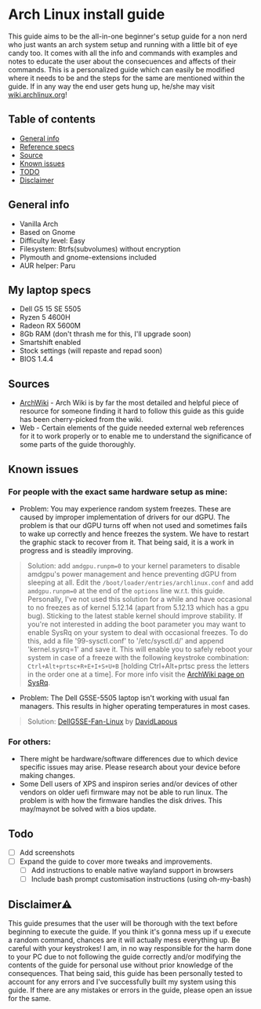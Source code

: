# Arch Linux install guide

This guide aims to be the all-in-one beginner's setup guide for a non nerd who just wants an arch system setup and running with a little bit of eye candy too. It comes with all the info and commands with examples and notes to educate the user about the consecuences and affects of their commands. This is a personalized guide which can easily be modified where it needs to be and the steps for the same are mentioned within the guide. If in any way the end user gets hung up, he/she may visit [wiki.archlinux.org](https://wiki.archlinux.org)!

## Table of contents
* [General info](#general-info)
* [Reference specs](#my-laptop-specs)
* [Source](#sources)
* [Known issues](#known-issues)
* [TODO](#todo)
* [Disclaimer](#disclaimerwarning)

## General info
* Vanilla Arch
* Based on Gnome
* Difficulty level: Easy
* Filesystem: Btrfs(subvolumes) without encryption
* Plymouth and gnome-extensions included
* AUR helper: Paru

## My laptop specs
* Dell G5 15 SE 5505
* Ryzen 5 4600H
* Radeon RX 5600M
* 8Gb RAM (don't thrash me for this, I'll upgrade soon)
* Smartshift enabled
* Stock settings (will repaste and repad soon)
* BIOS 1.4.4

## Sources
* [ArchWiki](https://wiki.archlinux.org) - Arch Wiki is by far the most detailed and helpful piece of resource for someone finding it hard to follow this guide as this guide has been cherry-picked from the wiki.
* Web - Certain elements of the guide needed external web references for it to work properly or to enable me to understand the significance of some parts of the guide thoroughly.

## Known issues
### For people with the exact same hardware setup as mine: 
  * Problem: You may experience random system freezes. These are caused by improper implementation of drivers for our dGPU. The problem is that our dGPU turns off when not used and sometimes fails to wake up correctly and hence freezes the system. We have to restart the graphic stack to recover from it. That being said, it is a work in progress and is steadily improving.
  > Solution: add `amdgpu.runpm=0` to your kernel parameters to disable amdgpu's power management and hence preventing dGPU from sleeping at all. Edit the `/boot/loader/entries/archlinux.conf` and add `amdgpu.runpm=0` at the end of the `options` line w.r.t. this guide. Personally, I've not used this solution for a while and have occasional to no freezes as of kernel 5.12.14 (apart from 5.12.13 which has a gpu bug). Sticking to the latest stable kernel should improve stability.
If you're not interested in adding the boot parameter you may want to enable SysRq on your system to deal with occasional freezes. To do this, add a file '99-sysctl.conf' to '/etc/sysctl.d/' and append 'kernel.sysrq=1' and save it. This will enable you to safely reboot your system in case of a freeze with the following keystroke combination: `Ctrl+Alt+prtsc+R+E+I+S+U+B` [holding Ctrl+Alt+prtsc press the letters in the order one at a time]. For more info visit the [ArchWiki page on SysRq](https://wiki.archlinux.org/title/Keyboard_shortcuts#Kernel_(SysRq)).
  * Problem: The Dell G5SE-5505 laptop isn't working with usual fan managers. This results in higher operating temperatures in most cases.
  > Solution: [DellG5SE-Fan-Linux](https://github.com/DavidLapous/DellG5SE-Fan-Linux) by [DavidLapous](https://github.com/DavidLapous)
### For others:
  * There might be hardware/software differences due to which device specific issues may arise. Please research about your device before making changes.
  * Some Dell users of XPS and inspiron series and/or devices of other vendors on older uefi firmware may not be able to run linux. The problem is with how the firmware handles the disk drives. This may/maynot be solved with a bios update.

## Todo
- [ ] Add screenshots
- [ ] Expand the guide to cover more tweaks and improvements.
  - [ ] Add instructions to enable native wayland support in browsers
  - [ ] Include bash prompt customisation instructions (using oh-my-bash)

## Disclaimer:warning:
This guide presumes that the user will be thorough with the text before beginning to execute the guide. If you think it's gonna mess up if u execute a random command, chances are it will actually mess everything up. Be careful with your keystrokes! I am, in no way responsible for the harm done to your PC due to not following the guide correctly and/or modifying the contents of the guide for personal use without prior knowledge of the consequences. That being said, this guide has been personally tested to account for any errors and I've successfully built my system using this guide. If there are any mistakes or errors in the guide, please open an issue for the same.
